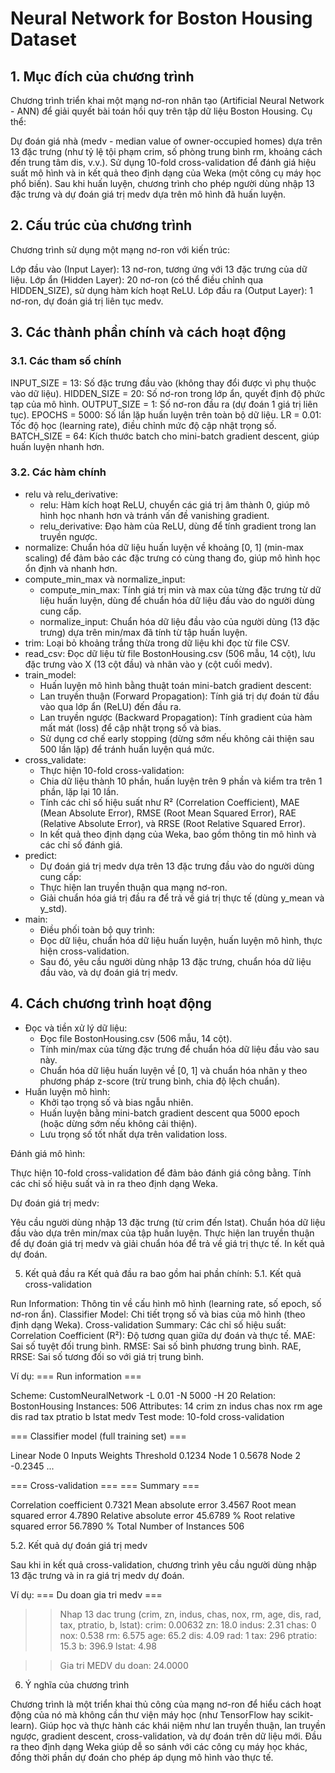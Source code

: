# Neural Network for Boston Housing Dataset
## 1. Mục đích của chương trình
Chương trình triển khai một mạng nơ-ron nhân tạo (Artificial Neural Network - ANN) để giải quyết bài toán hồi quy trên tập dữ liệu Boston Housing. Cụ thể:

Dự đoán giá nhà (medv - median value of owner-occupied homes) dựa trên 13 đặc trưng (như tỷ lệ tội phạm crim, số phòng trung bình rm, khoảng cách đến trung tâm dis, v.v.).
Sử dụng 10-fold cross-validation để đánh giá hiệu suất mô hình và in kết quả theo định dạng của Weka (một công cụ máy học phổ biến).
Sau khi huấn luyện, chương trình cho phép người dùng nhập 13 đặc trưng và dự đoán giá trị medv dựa trên mô hình đã huấn luyện.

## 2. Cấu trúc của chương trình
Chương trình sử dụng một mạng nơ-ron với kiến trúc:

Lớp đầu vào (Input Layer): 13 nơ-ron, tương ứng với 13 đặc trưng của dữ liệu.
Lớp ẩn (Hidden Layer): 20 nơ-ron (có thể điều chỉnh qua HIDDEN_SIZE), sử dụng hàm kích hoạt ReLU.
Lớp đầu ra (Output Layer): 1 nơ-ron, dự đoán giá trị liên tục medv.


## 3. Các thành phần chính và cách hoạt động
### 3.1. Các tham số chính

INPUT_SIZE = 13: Số đặc trưng đầu vào (không thay đổi được vì phụ thuộc vào dữ liệu).
HIDDEN_SIZE = 20: Số nơ-ron trong lớp ẩn, quyết định độ phức tạp của mô hình.
OUTPUT_SIZE = 1: Số nơ-ron đầu ra (dự đoán 1 giá trị liên tục).
EPOCHS = 5000: Số lần lặp huấn luyện trên toàn bộ dữ liệu.
LR = 0.01: Tốc độ học (learning rate), điều chỉnh mức độ cập nhật trọng số.
BATCH_SIZE = 64: Kích thước batch cho mini-batch gradient descent, giúp huấn luyện nhanh hơn.

### 3.2. Các hàm chính
- relu và relu_derivative:
  - relu: Hàm kích hoạt ReLU, chuyển các giá trị âm thành 0, giúp mô hình học nhanh hơn và tránh vấn đề vanishing gradient.
  - relu_derivative: Đạo hàm của ReLU, dùng để tính gradient trong lan truyền ngược.
- normalize: Chuẩn hóa dữ liệu huấn luyện về khoảng [0, 1] (min-max scaling) để đảm bảo các đặc trưng có cùng thang đo, giúp mô hình học ổn định và nhanh hơn.
- compute_min_max và normalize_input:
  - compute_min_max: Tính giá trị min và max của từng đặc trưng từ dữ liệu huấn luyện, dùng để chuẩn hóa dữ liệu đầu vào do người dùng cung cấp.
  - normalize_input: Chuẩn hóa dữ liệu đầu vào của người dùng (13 đặc trưng) dựa trên min/max đã tính từ tập huấn luyện.
- trim: Loại bỏ khoảng trắng thừa trong dữ liệu khi đọc từ file CSV.
- read_csv: Đọc dữ liệu từ file BostonHousing.csv (506 mẫu, 14 cột), lưu đặc trưng vào X (13 cột đầu) và nhãn vào y (cột cuối medv).
- train_model:
  - Huấn luyện mô hình bằng thuật toán mini-batch gradient descent:
  - Lan truyền thuận (Forward Propagation): Tính giá trị dự đoán từ đầu vào qua lớp ẩn (ReLU) đến đầu ra.
  - Lan truyền ngược (Backward Propagation): Tính gradient của hàm mất mát (loss) để cập nhật trọng số và bias.
  - Sử dụng cơ chế early stopping (dừng sớm nếu không cải thiện sau 500 lần lặp) để tránh huấn luyện quá mức.
- cross_validate:
  - Thực hiện 10-fold cross-validation:
  - Chia dữ liệu thành 10 phần, huấn luyện trên 9 phần và kiểm tra trên 1 phần, lặp lại 10 lần.
  - Tính các chỉ số hiệu suất như R² (Correlation Coefficient), MAE (Mean Absolute Error), RMSE (Root Mean Squared Error), RAE (Relative Absolute Error), và RRSE (Root Relative Squared Error).
  - In kết quả theo định dạng của Weka, bao gồm thông tin mô hình và các chỉ số đánh giá.
- predict:
  - Dự đoán giá trị medv dựa trên 13 đặc trưng đầu vào do người dùng cung cấp:
  - Thực hiện lan truyền thuận qua mạng nơ-ron.
  - Giải chuẩn hóa giá trị đầu ra để trả về giá trị thực tế (dùng y_mean và y_std).
- main:
  - Điều phối toàn bộ quy trình:
  - Đọc dữ liệu, chuẩn hóa dữ liệu huấn luyện, huấn luyện mô hình, thực hiện cross-validation.
  - Sau đó, yêu cầu người dùng nhập 13 đặc trưng, chuẩn hóa dữ liệu đầu vào, và dự đoán giá trị medv.
## 4. Cách chương trình hoạt động
- Đọc và tiền xử lý dữ liệu:
  - Đọc file BostonHousing.csv (506 mẫu, 14 cột).
  - Tính min/max của từng đặc trưng để chuẩn hóa dữ liệu đầu vào sau này.
  - Chuẩn hóa dữ liệu huấn luyện về [0, 1] và chuẩn hóa nhãn y theo phương pháp z-score (trừ trung bình, chia độ lệch chuẩn).
- Huấn luyện mô hình:
  - Khởi tạo trọng số và bias ngẫu nhiên.
  - Huấn luyện bằng mini-batch gradient descent qua 5000 epoch (hoặc dừng sớm nếu không cải thiện).
  - Lưu trọng số tốt nhất dựa trên validation loss.


Đánh giá mô hình:

Thực hiện 10-fold cross-validation để đảm bảo đánh giá công bằng.
Tính các chỉ số hiệu suất và in ra theo định dạng Weka.


Dự đoán giá trị medv:

Yêu cầu người dùng nhập 13 đặc trưng (từ crim đến lstat).
Chuẩn hóa dữ liệu đầu vào dựa trên min/max của tập huấn luyện.
Thực hiện lan truyền thuận để dự đoán giá trị medv và giải chuẩn hóa để trả về giá trị thực tế.
In kết quả dự đoán.




5. Kết quả đầu ra
Kết quả đầu ra bao gồm hai phần chính:
5.1. Kết quả cross-validation

Run Information: Thông tin về cấu hình mô hình (learning rate, số epoch, số nơ-ron ẩn).
Classifier Model: Chi tiết trọng số và bias của mô hình (theo định dạng Weka).
Cross-validation Summary: Các chỉ số hiệu suất:
Correlation Coefficient (R²): Độ tương quan giữa dự đoán và thực tế.
MAE: Sai số tuyệt đối trung bình.
RMSE: Sai số bình phương trung bình.
RAE, RRSE: Sai số tương đối so với giá trị trung bình.



Ví dụ:
=== Run information ===

Scheme:       CustomNeuralNetwork -L 0.01 -N 5000 -H 20
Relation:     BostonHousing
Instances:    506
Attributes:   14
              crim
              zn
              indus
              chas
              nox
              rm
              age
              dis
              rad
              tax
              ptratio
              b
              lstat
              medv
Test mode:    10-fold cross-validation

=== Classifier model (full training set) ===

Linear Node 0
    Inputs    Weights
    Threshold    0.1234
    Node 1    0.5678
    Node 2    -0.2345
    ...

=== Cross-validation ===
=== Summary ===

Correlation coefficient                  0.7321
Mean absolute error                      3.4567
Root mean squared error                  4.7890
Relative absolute error                 45.6789 %
Root relative squared error             56.7890 %
Total Number of Instances              506

5.2. Kết quả dự đoán giá trị medv

Sau khi in kết quả cross-validation, chương trình yêu cầu người dùng nhập 13 đặc trưng và in ra giá trị medv dự đoán.

Ví dụ:
=== Du doan gia tri medv ===
>> Nhap 13 dac trung (crim, zn, indus, chas, nox, rm, age, dis, rad, tax, ptratio, b, lstat):
crim: 0.00632
zn: 18.0
indus: 2.31
chas: 0
nox: 0.538
rm: 6.575
age: 65.2
dis: 4.09
rad: 1
tax: 296
ptratio: 15.3
b: 396.9
lstat: 4.98

>> Gia tri MEDV du doan: 24.0000


6. Ý nghĩa của chương trình

Chương trình là một triển khai thủ công của mạng nơ-ron để hiểu cách hoạt động của nó mà không cần thư viện máy học (như TensorFlow hay scikit-learn).
Giúp học và thực hành các khái niệm như lan truyền thuận, lan truyền ngược, gradient descent, cross-validation, và dự đoán trên dữ liệu mới.
Đầu ra theo định dạng Weka giúp dễ so sánh với các công cụ máy học khác, đồng thời phần dự đoán cho phép áp dụng mô hình vào thực tế.

